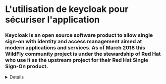 # L'utilisation de keycloak pour sécuriser l'application #

### Keycloak is an open source software product to allow single sign-on with identity and access management aimed at modern applications and services. As of March 2018 this WildFly community project is under the stewardship of Red Hat who use it as the upstream project for their Red Hat Single Sign-On product. ###




<details>

-Lancement de keycloak  en ligne de commande et son interface

![keycloak1](https://github.com/Fatima-ACHBAD/E_commerce_application_with_micro_service/assets/100408189/6f76fe94-1e4b-40c5-bc99-e8c2af96a21a)
-Master Realm
![keycloak2](https://github.com/Fatima-ACHBAD/E_commerce_application_with_micro_service/assets/100408189/6bf98af2-187f-423b-a088-489ca6b49a41)

-Création de notre propre realm de notre application : wallet-realm
![keycloak3](https://github.com/Fatima-ACHBAD/E_commerce_application_with_micro_service/assets/100408189/ffb7a1aa-5594-4808-b0eb-005f5706616e)

-Création de client : ajout d'ID
![keycloak3client](https://github.com/Fatima-ACHBAD/E_commerce_application_with_micro_service/assets/100408189/eec79878-c464-4de7-95e2-050b6e28b2af)

-Suite d'information sur le client :
![keycloak4client](https://github.com/Fatima-ACHBAD/E_commerce_application_with_micro_service/assets/100408189/4d372f29-39ca-4221-970d-7f0d9fe8ab25)
-Création d'utilisateur
![keycloak5user](https://github.com/Fatima-ACHBAD/E_commerce_application_with_micro_service/assets/100408189/13437c9e-f347-428a-9534-4bedc7028613)

-Spécifier le mdp de l'utilisateur
![keycloak6usermdp](https://github.com/Fatima-ACHBAD/E_commerce_application_with_micro_service/assets/100408189/5b541f73-9f88-473c-9630-826b3b87c79c)
-Création de role :
![keycloak7role](https://github.com/Fatima-ACHBAD/E_commerce_application_with_micro_service/assets/100408189/a52b7449-1a5d-47f1-b489-a9901458f9ca)

-Assigner un role à l'utilisateur
![keycloak8role_user](https://github.com/Fatima-ACHBAD/E_commerce_application_with_micro_service/assets/100408189/02261606-d326-43f6-b1c9-71f9682c69e1)
-Test postman
![keycloak9testpostman](https://github.com/Fatima-ACHBAD/E_commerce_application_with_micro_service/assets/100408189/e8ca3c29-1726-4f8e-9a33-33861050a0fa)

-Test postman et jwt pour vérifier Token
![keycloak10postmanandjwt](https://github.com/Fatima-ACHBAD/E_commerce_application_with_micro_service/assets/100408189/b67e6755-569d-4f51-b942-b05a19a94734)

-Test postman et refresh token

![keycloak11postmanandrefreshtoken](https://github.com/Fatima-ACHBAD/E_commerce_application_with_micro_service/assets/100408189/131b3861-7d17-4ef7-b50a-7edf892d07ae)

-Configuration d'authentication dans Keycloak
![keycloak12configauthetication](https://github.com/Fatima-ACHBAD/E_commerce_application_with_micro_service/assets/100408189/b82552c0-e6fd-4335-9db7-a77d1ef2aaa3)

![keycloak13configauthetication](https://github.com/Fatima-ACHBAD/E_commerce_application_with_micro_service/assets/100408189/d52bc18d-6010-4cd3-9f89-ef73e746da63)
-Test postman d'authentication

![keycloak14configautheticationpostman](https://github.com/Fatima-ACHBAD/E_commerce_application_with_micro_service/assets/100408189/34aa554a-f9de-49b0-9e75-bef91516750b)

# Sécuriser l'application #

-Création  de projet dans google 
![createprojetingooglecloudconsole1](https://github.com/Fatima-ACHBAD/Application_micro_service_with_security/assets/100408189/1742ad4d-e667-4a24-aa66-581db47b9435)

-Configuration de google cloud consol pour Création d'identifiant 
![createidentifiantingooglecloudconsole2](https://github.com/Fatima-ACHBAD/Application_micro_service_with_security/assets/100408189/e45d1ad8-3a4f-45e9-aa7f-409ab9353b45)

-Création d'identifiant 
![createidentifiant_auth_information_ingooglecloudconsole3](https://github.com/Fatima-ACHBAD/Application_micro_service_with_security/assets/100408189/0df50802-d336-4c61-bd52-7d80206871a6)

-Résumer de creation 
![summariesofcreation4](https://github.com/Fatima-ACHBAD/Application_micro_service_with_security/assets/100408189/b249ec88-cfc3-4fa9-8f5b-9cea84170d93)

-Ajout de configuration dans application_properties
![summariesofcreation5inapplication_properties](https://github.com/Fatima-ACHBAD/Application_micro_service_with_security/assets/100408189/336849dc-8f59-4f51-8fcc-6cf31a7a2bee)

-Specifier uri de direction
![specifieruride_direction_6](https://github.com/Fatima-ACHBAD/Application_micro_service_with_security/assets/100408189/01c59348-5617-4422-8803-8ab29171a26d)

</details>
